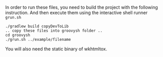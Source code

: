 In order to run these files, you need to build the project with the following
instruction. And then execute them using the interactive shell runner `grun.sh`

    ./gradlew build copyDevToLib
    .. copy these files into groovysh folder ..
    cd groovysh
    ./grun.sh ../example/filename

You will also need the static binary of wkhtmltox.
